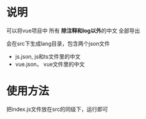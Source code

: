 # 说明 
 可以将vue项目中 所有 **除注释和log以外**的中文 全部导出

 会在src下生成lang目录，包含两个json文件
 - js.json, js和ts文件里的中文
 - vue.json， vue文件里的中文

 # 使用方法
 把index.js文件放在src的同级下，运行即可